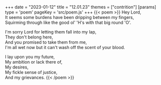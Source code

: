 +++
date = "2023-01-12"
title = "12.01.23"
themes = ["contrition"]
[params]
  type = 'poem'
  pageKey = 'src/poem.js'
+++
{{< poem >}}
Hey Lord,  
It seems some burdens have been dripping between my fingers,  
Squirming through like the good ol' 'H's with that big round 'O'.  
  
I'm sorry Lord for letting them fall into my lap,  
They don't belong here,  
And you promised to take them from me,  
I'm all wet now but it can't wash off the scent of your blood.  
  
I lay upon you my future,  
My ambition or lack there of,  
My desires,  
My fickle sense of justice,  
And my grievances.
{{< /poem >}}